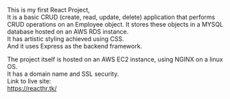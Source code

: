 This is my first React Project,   
It is a basic CRUD (create, read, update, delete) application that performs CRUD operations on an Employee object.
It stores these objects in a MYSQL database hosted on an AWS RDS instance.  
It has artistic styling achieved using CSS.  
And it uses Express as the backend framework.  
  

The project itself is hosted on an AWS EC2 instance, using NGINX on a linux OS.  
It has a domain name and SSL security.  
Link to live site:  
https://reacthr.tk/

